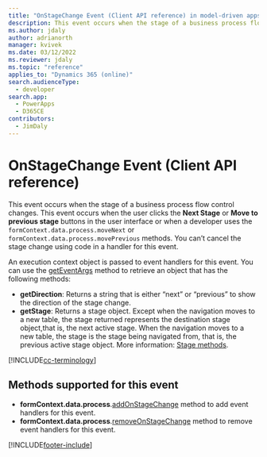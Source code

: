 ```yaml
---
title: "OnStageChange Event (Client API reference) in model-driven apps| MicrosoftDocs"
description: This event occurs when the stage of a business process flow control changes.
ms.author: jdaly
author: adrianorth
manager: kvivek
ms.date: 03/12/2022
ms.reviewer: jdaly
ms.topic: "reference"
applies_to: "Dynamics 365 (online)"
search.audienceType: 
  - developer
search.app: 
  - PowerApps
  - D365CE
contributors:
  - JimDaly
---
```

# OnStageChange Event (Client API reference)



This event occurs when the stage of a business process flow control changes. This event occurs when the user clicks the **Next Stage** or **Move to previous stage** buttons in the user interface or when a developer uses the `formContext.data.process.moveNext` or `formContext.data.process.movePrevious` methods. You can’t cancel the stage change using code in a handler for this event.

An execution context object is passed to event handlers for this event. You can use the [getEventArgs](../executioncontext/getEventArgs.md) method to retrieve an object that has the following methods:

- **getDirection**: Returns a string that is either “next” or “previous” to show the direction of the stage change.
- **getStage**: Returns a stage object. Except when the navigation moves to a new table, the stage returned represents the destination stage object,that is, the next active stage. When the navigation moves to a new table, the stage is the stage being navigated from, that is, the previous active stage object. More information: [Stage methods](../formContext-data-process.md#stage-methods).

[!INCLUDE[cc-terminology](../../../../data-platform/includes/cc-terminology.md)]

## Methods supported for this event
- **formContext.data.process**.[addOnStageChange](../formcontext-data-process/eventhandlers/addOnStageChange.md) method to add event handlers for this event.
- **formContext.data.process**.[removeOnStageChange](../formcontext-data-process/eventhandlers/removeOnStageChange.md) method to remove event handlers for this event. 





[!INCLUDE[footer-include](../../../../../includes/footer-banner.md)]